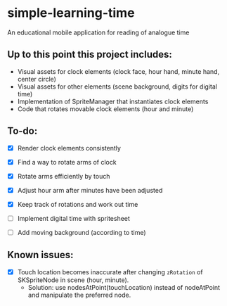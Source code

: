 # simple-learning-time
An educational mobile application for reading of analogue time

## Up to this point this project includes:

* Visual assets for clock elements (clock face, hour hand, minute hand, center circle)
* Visual assets for other elements (scene background, digits for digital time)
* Implementation of SpriteManager that instantiates clock elements
* Code that rotates movable clock elements (hour and minute)


## To-do:
- [x] Render clock elements consistently
- [x] Find a way to rotate arms of clock
- [x] Rotate arms efficiently by touch
- [x] Adjust hour arm after minutes have been adjusted
- [x] Keep track of rotations and work out time
- [ ] Implement digital time with spritesheet
- [ ] Add moving background (according to time)



## Known issues:

- [x] Touch location becomes inaccurate after changing `zRotation` of SKSpriteNode in scene (hour, minute).
   - Solution: use nodesAtPoint(touchLocation) instead of nodeAtPoint and manipulate the preferred node.





